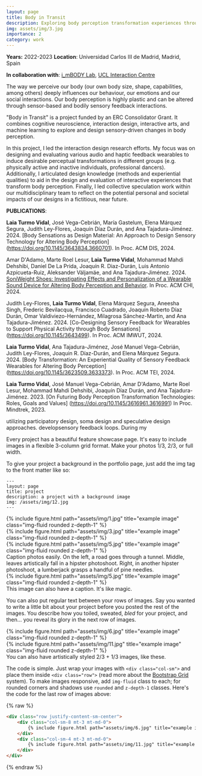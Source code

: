 ```yaml
---
layout: page
title: Body in Transit
description: Exploring body perception transformation experiences through interactive sensory feedback loops
img: assets/img/3.jpg
importance: 2
category: work
---
```

**Years:** 2022-2023     **Location**: Universidad Carlos III de Madrid, Madrid, Spain

**In collaboration with**: [i_mBODY Lab](https://imbodylab.com/), [UCL Interaction Centre](https://www.ucl.ac.uk/uclic/ucl-interaction-centre) 

The way we perceive our body (our own body size, shape, capabilities, among others) deeply influences our behaviour, our emotions and our social interactions. Our body perception is highly plastic and can be altered through sensor-based and bodily sensory feedback interactions.

"Body in Transit" is a project funded by an ERC Consolidator Grant. It combines cognitive neuroscience, interaction design, interactive arts, and machine learning to explore and design sensory-driven changes in body perception.

In this project, I led the interaction design research efforts. My focus was on designing and evaluating various audio and haptic feedback wearables to induce desirable perceptual transformations in different groups (e.g. physically active and inactive individuals, professional dancers). Additionally, I articulated design knowledge (methods and experiential qualities) to aid in the design and evaluation of interactive experiences that transform body perception. Finally, I led collective speculation work within our multidisciplinary team to reflect on the potential personal and societal impacts of our designs in a fictitious, near future.


**PUBLICATIONS**:

**Laia Turmo Vidal**, José Vega-Cebrián, María Gastelum, Elena Márquez Segura, Judith Ley-Flores, Joaquín Díaz Durán, and Ana Tajadura-Jiménez. 2024. [Body Sensations as Design Material: An Approach to Design Sensory Technology for Altering Body Perception] (https://doi.org/10.1145/3643834.3660701). In Proc. ACM DIS, 2024.

Amar D'Adamo, Marte Roel Lesur, **Laia Turmo Vidal**, Mohammad Mahdi Dehshibi, Daniel De La Prida, Joaquín R. Diaz-Durán, Luis Antonio Azpicueta-Ruiz, Aleksander Väljamäe, and Ana Tajadura-Jiménez. 2024. [SoniWeight Shoes: Investigating Effects and Personalization of a Wearable Sound Device for Altering Body Perception and Behavior](https://doi.org/10.1145/3613904.3642651). In Proc. ACM CHI, 2024.

Judith Ley-Flores, **Laia Turmo Vidal**, Elena Márquez Segura, Aneesha Singh, Frederic Bevilacqua, Francisco Cuadrado, Joaquín Roberto Díaz Durán, Omar Valdiviezo-Hernández, Milagrosa Sánchez-Martin, and Ana Tajadura-Jiménez. 2024. [Co-Designing Sensory Feedback for Wearables to Support Physical Activity through Body Sensations] (https://doi.org/10.1145/3643499). In Proc. ACM IMWUT, 2024.

**Laia Turmo Vidal**, Ana Tajadura-Jiménez, José Manuel Vega-Cebrián, Judith Ley-Flores, Joaquin R. Díaz-Durán, and Elena Márquez Segura. 2024. [Body Transformation: An Experiential Quality of Sensory Feedback Wearables for Altering Body Perception] (https://doi.org/10.1145/3623509.3633373). In Proc. ACM TEI, 2024.

**Laia Turmo Vidal**, José Manuel Vega-Cebrián, Amar D'Adamo, Marte Roel Lesur, Mohammad Mahdi Dehshibi, Joaquín Díaz Durán, and Ana Tajadura-Jiménez. 2023. [On Futuring Body Perception Transformation Technologies: Roles, Goals and Values] (https://doi.org/10.1145/3616961.3616991) In Proc. Mindtrek, 2023. 




utilizing participatory design, soma design and speculative design approaches.
developsensory feedback loops. During my 


Every project has a beautiful feature showcase page.
It's easy to include images in a flexible 3-column grid format.
Make your photos 1/3, 2/3, or full width.

To give your project a background in the portfolio page, just add the img tag to the front matter like so:

    ---
    layout: page
    title: project
    description: a project with a background image
    img: /assets/img/12.jpg
    ---

<div class="row">
    <div class="col-sm mt-3 mt-md-0">
        {% include figure.html path="assets/img/1.jpg" title="example image" class="img-fluid rounded z-depth-1" %}
    </div>
    <div class="col-sm mt-3 mt-md-0">
        {% include figure.html path="assets/img/3.jpg" title="example image" class="img-fluid rounded z-depth-1" %}
    </div>
    <div class="col-sm mt-3 mt-md-0">
        {% include figure.html path="assets/img/5.jpg" title="example image" class="img-fluid rounded z-depth-1" %}
    </div>
</div>
<div class="caption">
    Caption photos easily. On the left, a road goes through a tunnel. Middle, leaves artistically fall in a hipster photoshoot. Right, in another hipster photoshoot, a lumberjack grasps a handful of pine needles.
</div>
<div class="row">
    <div class="col-sm mt-3 mt-md-0">
        {% include figure.html path="assets/img/5.jpg" title="example image" class="img-fluid rounded z-depth-1" %}
    </div>
</div>
<div class="caption">
    This image can also have a caption. It's like magic.
</div>

You can also put regular text between your rows of images.
Say you wanted to write a little bit about your project before you posted the rest of the images.
You describe how you toiled, sweated, *bled* for your project, and then... you reveal its glory in the next row of images.


<div class="row justify-content-sm-center">
    <div class="col-sm-8 mt-3 mt-md-0">
        {% include figure.html path="assets/img/6.jpg" title="example image" class="img-fluid rounded z-depth-1" %}
    </div>
    <div class="col-sm-4 mt-3 mt-md-0">
        {% include figure.html path="assets/img/11.jpg" title="example image" class="img-fluid rounded z-depth-1" %}
    </div>
</div>
<div class="caption">
    You can also have artistically styled 2/3 + 1/3 images, like these.
</div>


The code is simple.
Just wrap your images with `<div class="col-sm">` and place them inside `<div class="row">` (read more about the <a href="https://getbootstrap.com/docs/4.4/layout/grid/">Bootstrap Grid</a> system).
To make images responsive, add `img-fluid` class to each; for rounded corners and shadows use `rounded` and `z-depth-1` classes.
Here's the code for the last row of images above:

{% raw %}
```html
<div class="row justify-content-sm-center">
    <div class="col-sm-8 mt-3 mt-md-0">
        {% include figure.html path="assets/img/6.jpg" title="example image" class="img-fluid rounded z-depth-1" %}
    </div>
    <div class="col-sm-4 mt-3 mt-md-0">
        {% include figure.html path="assets/img/11.jpg" title="example image" class="img-fluid rounded z-depth-1" %}
    </div>
</div>
```
{% endraw %}
